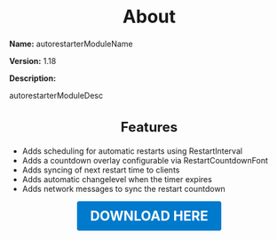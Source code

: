 <h1 style="text-align:center; font-size:2rem; font-weight:bold;">About</h1>

**Name:**
autorestarterModuleName

**Version:**
1.18

**Description:**

autorestarterModuleDesc

<h2 style="text-align:center; font-size:1.5rem; font-weight:bold;">Features</h2>

- Adds scheduling for automatic restarts using RestartInterval
- Adds a countdown overlay configurable via RestartCountdownFont
- Adds syncing of next restart time to clients
- Adds automatic changelevel when the timer expires
- Adds network messages to sync the restart countdown





<p align="center"><a href="https://github.com/LiliaFramework/Modules/raw/refs/heads/gh-pages/autorestarter.zip" style="display:inline-block;padding:12px 24px;font-size:1.5rem;font-weight:bold;text-decoration:none;color:#fff;background-color:var(--md-primary-fg-color,#007acc);border-radius:4px;">DOWNLOAD HERE</a></p>